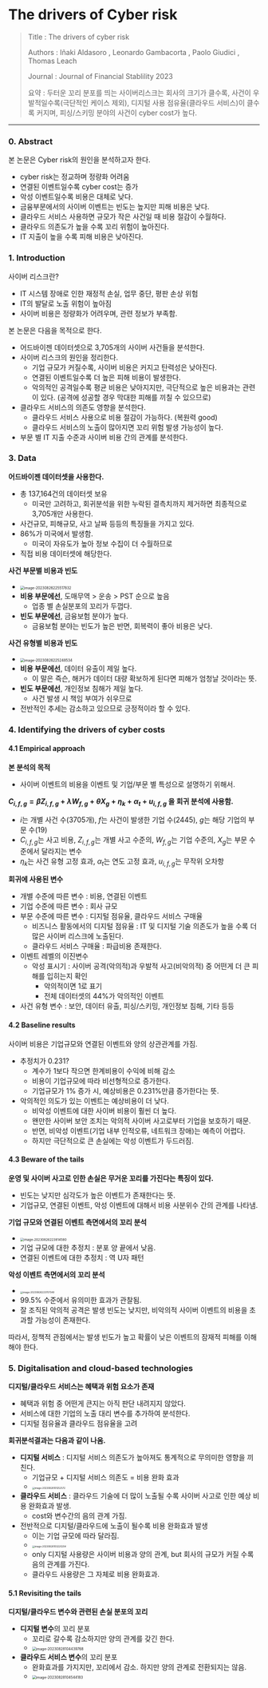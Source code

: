 # The drivers of Cyber risk

> Title : The drivers of cyber risk
>
> Authors : Iñaki Aldasoro , Leonardo Gambacorta , Paolo Giudici , Thomas Leach
>
> Journal : Journal of Financial Stablility 2023
>
> 요약 : 두터운 꼬리 분포를 띄는 사이버리스크는 회사의 크기가 클수록, 사건이 우발적일수록(극단적인 케이스 제외), 디지털 사용 점유율(클라우드 서비스)이 클수록 커지며, 피싱/스키밍 분야의 사건이 cyber cost가 높다.


<hr>

### 0. Abstract


본 논문은 Cyber risk의 원인을 분석하고자 한다.

- cyber risk는 정교하며 정량화 어려움
- 연결된 이벤트일수록 cyber cost는 증가
- 악성 이벤트일수록 비용은 대체로 낮다.
- 금융부문에서의 사이버 이벤트는 빈도는 높지만 피해 비용은 낮다.
- 클라우드 서비스 사용하면 규모가 작은 사건일 때 비용 절감이 수월하다.
- 클라우드 의존도가 높을 수록 꼬리 위험이 높아진다.
- IT 지출이 높을 수록 피해 비용은 낮아진다.

### 1. Introduction

사이버 리스크란?

- IT 시스템 장애로 인한 재정적 손실, 업무 중단, 평판 손상 위험
- IT의 발달로 노출 위험이 높아짐
- 사이버 비용은 정량화가 어려우며, 관련 정보가 부족함.

본 논문은 다음을 목적으로 한다.

- 어드바이젠 데이터셋으로 3,705개의 사이버 사건들을 분석한다.
- 사이버 리스크의 원인을 정리한다.
  - 기업 규모가 커질수록, 사이버 비용은 커지고 탄력성은 낮아진다.
  - 연결된 이벤트일수록 더 높은 피해 비용이 발생한다.
  - 악의적인 공격일수록 평균 비용은 낮아지지만, 극단적으로 높은 비용과는 관련이 있다. (공격에 성공할 경우 막대한 피해를 끼칠 수 있으므로)
- 클라우드 서비스의 의존도 영향을 분석한다.
  - 클라우드 서비스 사용으로 비용 절감이 가능하다. (복원력 good)
  - 클라우드 서비스의 노출이 많아지면 꼬리 위험 발생 가능성이 높다.
- 부문 별  IT 지출 수준과 사이버 비용 간의 관계를 분석한다.

### 3. Data

**어드바이젠 데이터셋을 사용한다.**

- 총 137,164건의 데이터셋 보유
  - 미국만 고려하고, 회귀분석을 위한 누락된 결측치까지 제거하면 최종적으로 3,705개만 사용한다.
- 사건규모, 피해규모, 사고 날짜 등등의 특징들을 가지고 있다.
- 86%가 미국에서 발생함.
  - 미국이 자유도가 높아 정보 수집이 더 수월하므로
- 직접 비용 데이터셋에 해당한다.

**사건 부문별 비용과 빈도**

- <img src=".\imgs\image-20230826225517832.png" alt="image-20230826225517832" style="zoom: 50%;" />
- **비용 부문에선**, 도매무역 > 운송 > PST 순으로 높음
  - 업종 별 손실분포의 꼬리가 두껍다.
- **빈도 부문에선**, 금융보험 분야가 높다.
  - 금융보험 분야는 빈도가 높은 반면, 회복력이 좋아 비용은 낮다.

**사건 유형별 비용과 빈도**

- <img src=".\imgs\image-20230826225248534.png" alt="image-20230826225248534" style="zoom: 50%;" />
- **비용 부문에선**, 데이터 유출이 제일 높다.
  - 이 말은 즉슨, 해커가 데이터 대량 확보하게 된다면 피해가 엄청날 것이라는 뜻.
- **빈도 부문에선**, 개인정보 침해가 제일 높다.
  - 사건 발생 시 책임 부여가 쉬우므로
- 전반적인 추세는 감소하고 있으므로 긍정적이라 할 수 있다.

### 4. Identifying the drivers of cyber costs

#### 4.1 Empirical approach

**본 분석의 목적**

- 사이버 이벤트의 비용을 이벤트 및 기업/부문 별 특성으로 설명하기 위해서.

**$C_{i,f,g} = \beta Z_{i,f,g} + \lambda W_{f,g} + \theta X_g + \eta_k + \alpha_t + u_{i,f,g}$ 을 회귀 분석에 사용함.**

- $i$는 개별 사건 수(3705개), $f$는 사건이 발생한 기업 수(2445), $g$는 해당 기업의 부문 수(19)
- $C_{i,f,g}$는 사고 비용, $Z_{i,f,g}$는 개별 사고 수준의, $W_{f,g}$는 기업 수준의, $X_g$는 부문 수준에서 달라지는 변수
- $\eta_k$는 사건 유형 고정 효과, $\alpha_t$는 연도 고정 효과, $u_{i,f,g}$는 무작위 오차항

**회귀에 사용된 변수**

- 개별 수준에 따른 변수 : 비용, 연결된 이벤트
- 기업 수준에 따른 변수 : 회사 규모
- 부문 수준에 따른 변수 : 디지털 점유율, 클라우드 서비스 구매율
  - 비즈니스 활동에서의 디지털 점유율 : IT 및 디지털 기술 의존도가 높을 수록 더 많은 사이버 리스크에 노출된다.
  - 클라우드 서비스 구매율 : 파급비용 존재한다.
- 이벤트 레벨의 이진변수
  - 악성 표시기 : 사이버 공격(악의적)과 우발적 사고(비악의적) 중 어떤게 더 큰 피해를 입히는지 확인
    - 악의적이면 1로 표기
    - 전체 데이터셋의 44%가 악의적인 이벤트
- 사건 유형 변수 : 보안, 데이터 유출, 피싱/스키밍, 개인정보 침해, 기타 등등

#### 4.2 Baseline results

사이버 비용은 기업규모와 연결된 이벤트와 양의 상관관계를 가짐.

- 추정치가 0.231?
  - 계수가 1보다 작으면 한계비용이 수익에 비해 감소
  - 비용이 기업규모에 따라 비선형적으로 증가한다.
  - 기업규모가 1% 증가 시, 예상비용은 0.231%만큼 증가한다는 뜻.
- 악의적인 의도가 있는 이벤트는 예상비용이 더 낮다.
  - 비악성 이벤트에 대한 사이버 비용이 훨씬 더 높다.
  - 왠만한 사이버 보안 조치는 악의적 사이버 사고로부터 기업을 보호하기 때문.
  - 반면, 비악성 이벤트(기업 내부 인적오류, 네트워크 장애)는 예측이 어렵다.
  - 하지만 극단적으로 큰 손실에는 악성 이벤트가 두드러짐.

#### 4.3 Beware of the tails

**운영 및 사이버 사고로 인한 손실은 무거운 꼬리를 가진다는 특징이 있다.**

- 빈도는 낮지만 심각도가 높은 이벤트가 존재한다는 뜻.
- 기업규모, 연결된 이벤트, 악성 이벤트에 대해서 비용 사분위수 간의 관계를 나타냄.

**기업 규모와 연결된 이벤트 측면에서의 꼬리 분석**

- <img src=".\imgs\image-20230826223814580.png" alt="image-20230826223814580" style="zoom:45%;" />
- 기업 규모에 대한 추정치 : 분포 양 끝에서 낮음.
- 연결된 이벤트에 대한 추정치 : 역 U자 패턴

**악성 이벤트 측면에서의 꼬리 분석**

- <img src=".\imgs\image-20230826223707349.png" alt="image-20230826223707349" style="zoom:33%;" />
- 99.5% 수준에서 유의미한 효과가 관찰됨.
- 잘 조직된 악의적 공격은 발생 빈도는 낮지만, 비악의적 사이버 이벤트의 비용을 초과할 가능성이 존재한다.

따라서, 정책적 관점에서는 발생 빈도가 높고 확률이 낮은 이벤트의 잠재적 피해를 이해해야 한다.

### 5. Digitalisation and cloud-based technologies

**디지털/클라우드 서비스는 혜택과 위험 요소가 존재**

- 혜택과 위험 중 어떤게 큰지는 아직 판단 내려지지 않았다.
- 서비스에 대한 기업의 노출 대리 변수를 추가하여 분석한다.
- 디지털 점유율과 클라우드 점유율을 고려

**회귀분석결과는 다음과 같이 나옴.**

- **디지털 서비스** : 디지털 서비스 의존도가 높아져도 통계적으로 무의미한 영향을 끼친다.
  - 기업규모 + 디지털 서비스 의존도 = 비용 완화 효과
  - <img src=".\imgs\image-20230828101252572.png" alt="image-20230828101252572" style="zoom:33%;" />
- **클라우드 서비스** : 클라우드 기술에 더 많이 노출될 수록 사이버 사고로 인한 예상 비용 완화효과 발생.
  - cost와 변수간의 음의 관계 가짐.
- 전반적으로 디지털/클라우드에 노출이 될수록 비용 완화효과 발생
  - 이는 기업 규모에 따라 달라짐.
  - <img src=".\imgs\image-20230828103220204.png" alt="image-20230828103220204" style="zoom:33%;" />
  - only 디지털 사용량은 사이버 비용과 양의 관계, but 회사의 규모가 커질 수록 음의 관계를 가진다. 
  - 클라우드 사용량은 그 자체로 비용 완화효과.

#### 5.1 Revisiting the tails

**디지털/클라우드 변수와 관련된 손실 분포의 꼬리**

- **디지털 변수**의 꼬리 분포
  - 꼬리로 갈수록 감소하지만 양의 관계를 갖긴 한다.
  - <img src=".\imgs\image-20230828104439768.png" alt="image-20230828104439768" style="zoom: 50%;" />
- **클라우드 서비스 변수**의 꼬리 분포
  - 완화효과를 가지지만, 꼬리에서 감소. 하지만 양의 관계로 전환되지는 않음.
  - <img src=".\imgs\image-20230828104544183.png" alt="image-20230828104544183" style="zoom:50%;" />


